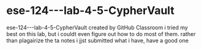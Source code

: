 # ese-124---lab-4-5-CypherVault
ese-124---lab-4-5-CypherVault created by GitHub Classroom
i tried my best on this lab, but i couldt even figure out how to do most of them. rather than plagairize the ta notes i jjst submitted what i have, have a good one 
